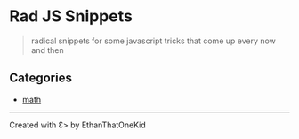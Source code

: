 # Rad JS Snippets
> radical snippets for some javascript tricks that come up every now and then

## Categories
* [math](math-snippets.js)

---

Created with Ɛ> by EthanThatOneKid

